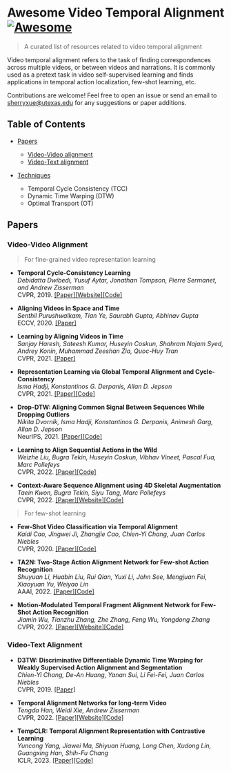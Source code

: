 # Awesome Video Temporal Alignment [![Awesome](https://cdn.rawgit.com/sindresorhus/awesome/d7305f38d29fed78fa85652e3a63e154dd8e8829/media/badge.svg)](https://github.com/sindresorhus/awesome)
> A curated list of resources related to video temporal alignment

Video temporal alignment refers to the task of finding correspondences across multiple videos, or between videos and narrations. 
It is commonly used as a pretext task in video self-supervised learning and finds applications in temporal action localization, few-shot learning, etc.

Contributions are welcome! Feel free to open an issue or send an email to sherryxue@utexas.edu for any suggestions or paper additions.

## Table of Contents

* [Papers](#papers)
    * [Video-Video alignment](#video_align)
    * [Video-Text alignment](#video_text_align)

* [Techniques](#techniques)
    * Temporal Cycle Consistency (TCC)
    * Dynamic Time Warping (DTW)
    * Optimal Transport (OT)

[//]: # (* [Datasets]&#40;#datasets&#41;)

## <a name="papers"></a> Papers

### <a name="video_align"></a> Video-Video Alignment
> For fine-grained video representation learning

[//]: # (* **paper title** <br>)

[//]: # (*author name* <br>)

[//]: # (x, 20xx. [[Paper]]&#40;&#41;[[Website]]&#40;&#41;[[Code]]&#40;&#41;)

* **Temporal Cycle-Consistency Learning** <br>
*Debidatta Dwibedi, Yusuf Aytar, Jonathan Tompson, Pierre Sermanet, and Andrew Zisserman* <br>
CVPR, 2019. [[Paper]](https://arxiv.org/abs/1904.07846)[[Website]](https://sites.google.com/view/temporal-cycle-consistency)[[Code]](https://github.com/google-research/google-research/tree/master/tcc)

* **Aligning Videos in Space and Time** <br>
*Senthil Purushwalkam, Tian Ye, Saurabh Gupta, Abhinav Gupta* <br>
ECCV, 2020. [[Paper]](https://arxiv.org/abs/2007.04515)

* **Learning by Aligning Videos in Time** <br>
*Sanjay Haresh, Sateesh Kumar, Huseyin Coskun, Shahram Najam Syed, Andrey Konin, Muhammad Zeeshan Zia, Quoc-Huy Tran* <br>
CVPR, 2021. [[Paper]](https://arxiv.org/abs/2103.17260) 

* **Representation Learning via Global Temporal Alignment and Cycle-Consistency** <br>
*Isma Hadji, Konstantinos G. Derpanis, Allan D. Jepson* <br>
CVPR, 2021. [[Paper]](https://arxiv.org/abs/2105.05217)[[Code]](https://github.com/hadjisma/VideoAlignment)

* **Drop-DTW: Aligning Common Signal Between Sequences While Dropping Outliers** <br>
*Nikita Dvornik, Isma Hadji, Konstantinos G. Derpanis, Animesh Garg, Allan D. Jepson* <br>
NeurIPS, 2021. [[Paper]](https://arxiv.org/abs/2108.11996)[[Code]](https://github.com/SamsungLabs/Drop-DTW)

* **Learning to Align Sequential Actions in the Wild** <br>
*Weizhe Liu, Bugra Tekin, Huseyin Coskun, Vibhav Vineet, Pascal Fua, Marc Pollefeys* <br>
CVPR, 2022. [[Paper]](https://arxiv.org/abs/2111.09301)[[Code]](https://github.com/weizheliu/VAVA)

* **Context-Aware Sequence Alignment using 4D Skeletal Augmentation** <br>
*Taein Kwon, Bugra Tekin, Siyu Tang, Marc Pollefeys* <br>
CVPR, 2022. [[Paper]](https://arxiv.org/abs/2204.12223)[[Website]](https://taeinkwon.com/projects/casa/)[[Code]](https://github.com/taeinkwon/casa)

> For few-shot learning
* **Few-Shot Video Classification via Temporal Alignment** <br>
*Kaidi Cao, Jingwei Ji, Zhangjie Cao, Chien-Yi Chang, Juan Carlos Niebles* <br>
CVPR, 2020. [[Paper]](https://arxiv.org/abs/1906.11415)[[Code]](https://github.com/wangzehui20/OTAM-Video-via-Temporal-Alignment)

* **TA2N: Two-Stage Action Alignment Network for Few-shot Action Recognition** <br>
*Shuyuan Li, Huabin Liu, Rui Qian, Yuxi Li, John See, Mengjuan Fei, Xiaoyuan Yu, Weiyao Lin* <br>
AAAI, 2022. [[Paper]](https://arxiv.org/abs/2107.04782)[[Code]](https://github.com/R00Kie-Liu/TA2N)

* **Motion-Modulated Temporal Fragment Alignment Network for Few-Shot Action Recognition** <br>
*Jiamin Wu, Tianzhu Zhang, Zhe Zhang, Feng Wu, Yongdong Zhang* <br>
CVPR, 2022. [[Paper]](https://openaccess.thecvf.com/content/CVPR2022/html/Wu_Motion-Modulated_Temporal_Fragment_Alignment_Network_for_Few-Shot_Action_Recognition_CVPR_2022_paper.html)[[Website]]()[[Code]]()

### <a name="video_text_align"></a> Video-Text Alignment

* **D3TW: Discriminative Differentiable Dynamic Time Warping for Weakly Supervised Action Alignment and Segmentation** <br>
*Chien-Yi Chang, De-An Huang, Yanan Sui, Li Fei-Fei, Juan Carlos Niebles* <br>
CVPR, 2019. [[Paper]](https://arxiv.org/abs/1901.02598)

* **Temporal Alignment Networks for long-term Video** <br>
*Tengda Han, Weidi Xie, Andrew Zisserman* <br>
CVPR, 2022. [[Paper]](https://arxiv.org/abs/2204.02968)[[Website]](https://www.robots.ox.ac.uk/~vgg/research/tan/)[[Code]](https://github.com/TengdaHan/TemporalAlignNet)

* **TempCLR: Temporal Alignment Representation with Contrastive Learning** <br>
*Yuncong Yang, Jiawei Ma, Shiyuan Huang, Long Chen, Xudong Lin, Guangxing Han, Shih-Fu Chang* <br>
ICLR, 2023. [[Paper]](https://arxiv.org/abs/2212.13738)[[Code]](https://github.com/yyuncong/TempCLR)

[//]: # (https://paperswithcode.com/task/video-alignment/codeless)